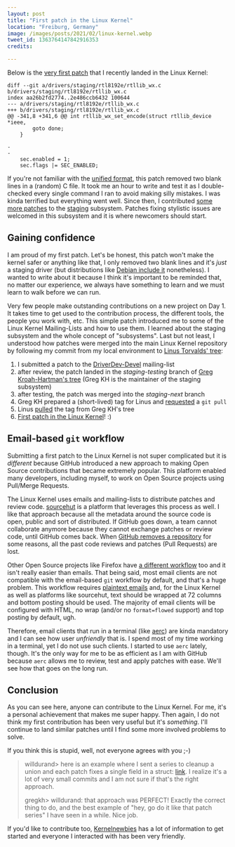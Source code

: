 ```yaml
---
layout: post
title: "First patch in the Linux Kernel"
location: "Freiburg, Germany"
image: /images/posts/2021/02/linux-kernel.webp
tweet_id: 1363764147842916353
credits:

---
```


Below is the [very first patch][1] that I recently landed in the Linux Kernel:

```
diff --git a/drivers/staging/rtl8192e/rtllib_wx.c b/drivers/staging/rtl8192e/rtllib_wx.c
index aa26b2fd2774..2e486ccb6432 100644
--- a/drivers/staging/rtl8192e/rtllib_wx.c
+++ b/drivers/staging/rtl8192e/rtllib_wx.c
@@ -341,8 +341,6 @@ int rtllib_wx_set_encode(struct rtllib_device *ieee,
 		goto done;
 	}

-
-
 	sec.enabled = 1;
 	sec.flags |= SEC_ENABLED;
```

If you're not familiar with the [unified format][2], this patch removed two
blank lines in a (random) C file. It took me an hour to write and test it as I
double-checked every single command I ran to avoid making silly mistakes. I was
kinda terrified but everything went well. Since then, I contributed [some more
patches][4] to the [staging][3] subsystem. Patches fixing stylistic issues are
welcomed in this subsystem and it is where newcomers should start.

## Gaining confidence

I am proud of my first patch. Let's be honest, this patch won't make the kernel
safer or anything like that, I only removed two blank lines and it's _just_ a
staging driver (but distributions like [Debian include it][9] nonetheless). I
wanted to write about it because I think it's important to be reminded that, no
matter our experience, we always have something to learn and we must learn to
walk before we can run.

Very few people make outstanding contributions on a new project on Day 1. It
takes time to get used to the contribution process, the different tools, the
people you work with, etc. This simple patch introduced me to some of the Linux
Kernel Mailing-Lists and how to use them. I learned about the staging subsystem
and the whole concept of "subsystems". Last but not least, I understood how
patches were merged into the main Linux Kernel repository by following my commit
from my local environment to [Linus Torvalds' tree][5]:

1. I submitted a patch to the [DriverDev-Devel][15] mailing-list
2. after review, the patch landed in the _staging-testing_ branch of [Greg
   Kroah-Hartman's tree][3] (Greg KH is the maintainer of the staging subsystem)
3. after testing, the patch was merged into the _staging-next_ branch
4. Greg KH prepared a (short-lived) tag for Linus and [requested][7] a `git pull`
5. Linus [pulled][8] the tag from Greg KH's tree
6. [First patch in the Linux Kernel][18]! :)

## Email-based `git` workflow

Submitting a first patch to the Linux Kernel is not super complicated but it is
_different_ because GitHub introduced a new approach to making Open Source
contributions that became extremely popular. This platform enabled many
developers, including myself, to work on Open Source projects using Pull/Merge
Requests.

The Linux Kernel uses emails and mailing-lists to distribute patches and review
code. [sourcehut][10] is a platform that leverages this process as well. I like
that approach because all the metadata around the source code is open, public
and sort of distributed. If GitHub goes down, a team cannot collaborate anymore
because they cannot exchange patches or review code, until GitHub comes back.
When [GitHub removes a repository][12] for some reasons, all the past code
reviews and patches (Pull Requests) are lost.

Other Open Source projects like Firefox have [a different workflow][11] too and
it isn't really easier than emails. That being said, most email clients are not
compatible with the email-based `git` workflow by default, and that's a huge
problem. This workflow requires [plaintext emails][13] and, for the Linux Kernel
as well as platforms like sourcehut, text should be wrapped at 72 columns and
bottom posting should be used. The majority of email clients will be configured
with HTML, no wrap (and/or no `format=flowed` support) and top posting by
default, ugh.

Therefore, email clients that run in a terminal (like [aerc][14]) are kinda
mandatory and I can see how user _unfriendly_ that is. I spend most of my time
working in a terminal, yet I do not use such clients. I started to use `aerc`
lately, though. It's the only way for me to be as efficient as I am with GitHub
because `aerc` allows me to review, test and apply patches with ease. We'll see
how that goes on the long run.

## Conclusion

As you can see here, anyone can contribute to the Linux Kernel. For me, it's a
personal achievement that makes me super happy. Then again, I do not think my
first contribution has been very useful but it's _something_. I'll continue to
land similar patches until I find some more involved problems to solve.

If you think this is stupid, well, not everyone agrees with you ;-)

> willdurand> here is an example where I sent a series to cleanup a union and
> each patch fixes a single field in a struct: [link][17]. I realize it's a lot
> of very small commits and I am not sure if that's the right approach.
>
> gregkh> willdurand: that approach was PERFECT! Exactly the correct thing to do,
> and the best example of "hey, go do it like that patch series" I have seen in a
> while.  Nice job.

If you'd like to contribute too, [Kernelnewbies][16] has a lot of information to
get started and everyone I interacted with has been very friendly.

[1]: https://lore.kernel.org/driverdev-devel/20210213034711.14823-1-will+git@drnd.me/
[2]: https://en.wikipedia.org/wiki/Diff#Unified_format
[3]: https://git.kernel.org/pub/scm/linux/kernel/git/gregkh/staging.git/
[4]: https://lore.kernel.org/driverdev-devel/?q=a:will+git@drnd.me
[5]: https://git.kernel.org/pub/scm/linux/kernel/git/torvalds/linux.git/
[7]: https://lore.kernel.org/lkml/YCqhISE0U6%2FUJoLb@kroah.com/
[8]: https://git.kernel.org/pub/scm/linux/kernel/git/torvalds/linux.git/commit/?id=5d99aa093b566d234b51b7822c67059e2bd3ed8d
[9]: https://wiki.debian.org/rtl819x
[10]: https://sourcehut.org/
[11]: https://twitter.com/couac/status/1245323812729753600
[12]: https://twitter.com/grhmc/status/1334138105738256389
[13]: https://useplaintext.email/
[14]: https://aerc-mail.org/
[15]: https://lore.kernel.org/driverdev-devel/
[16]: https://kernelnewbies.org/
[17]: https://lore.kernel.org/driverdev-devel/20210219101206.18036-1-will+git@drnd.me/T/#u
[18]: https://git.kernel.org/pub/scm/linux/kernel/git/torvalds/linux.git/commit/?id=465e8997e8543f78aac5016af018a4ceb445a21b
